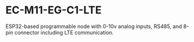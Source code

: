 # EC-M11-EG-C1-LTE
ESP32-based programmable node with 0-10v analog inputs, RS485, and 8-pin connector including LTE communication.
